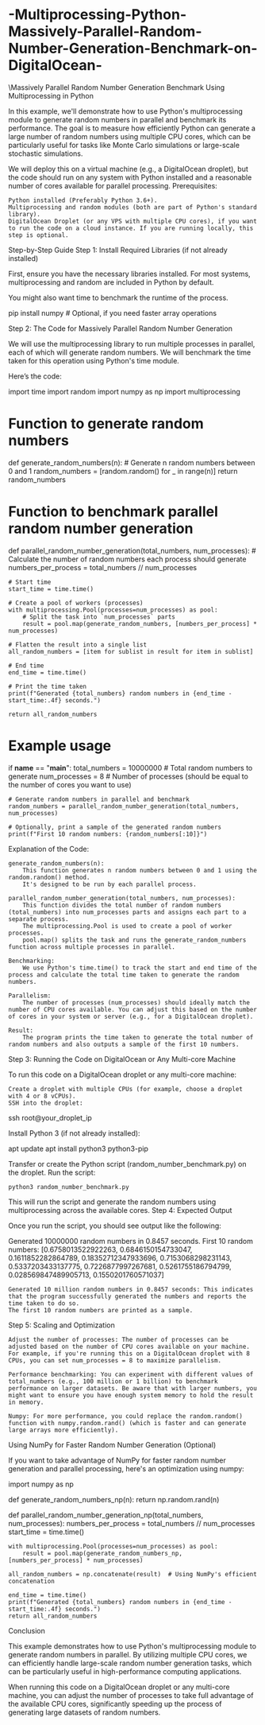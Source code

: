 # -Multiprocessing-Python-Massively-Parallel-Random-Number-Generation-Benchmark-on-DigitalOcean-

\Massively Parallel Random Number Generation Benchmark Using Multiprocessing in Python

In this example, we'll demonstrate how to use Python's multiprocessing module to generate random numbers in parallel and benchmark its performance. The goal is to measure how efficiently Python can generate a large number of random numbers using multiple CPU cores, which can be particularly useful for tasks like Monte Carlo simulations or large-scale stochastic simulations.

We will deploy this on a virtual machine (e.g., a DigitalOcean droplet), but the code should run on any system with Python installed and a reasonable number of cores available for parallel processing.
Prerequisites:

    Python installed (Preferably Python 3.6+).
    Multiprocessing and random modules (both are part of Python's standard library).
    DigitalOcean Droplet (or any VPS with multiple CPU cores), if you want to run the code on a cloud instance. If you are running locally, this step is optional.

Step-by-Step Guide
Step 1: Install Required Libraries (if not already installed)

First, ensure you have the necessary libraries installed. For most systems, multiprocessing and random are included in Python by default.

You might also want time to benchmark the runtime of the process.

pip install numpy  # Optional, if you need faster array operations

Step 2: The Code for Massively Parallel Random Number Generation

We will use the multiprocessing library to run multiple processes in parallel, each of which will generate random numbers. We will benchmark the time taken for this operation using Python's time module.

Here’s the code:

import time
import random
import numpy as np
import multiprocessing

# Function to generate random numbers
def generate_random_numbers(n):
    # Generate n random numbers between 0 and 1
    random_numbers = [random.random() for _ in range(n)]
    return random_numbers

# Function to benchmark parallel random number generation
def parallel_random_number_generation(total_numbers, num_processes):
    # Calculate the number of random numbers each process should generate
    numbers_per_process = total_numbers // num_processes

    # Start time
    start_time = time.time()

    # Create a pool of workers (processes)
    with multiprocessing.Pool(processes=num_processes) as pool:
        # Split the task into `num_processes` parts
        result = pool.map(generate_random_numbers, [numbers_per_process] * num_processes)

    # Flatten the result into a single list
    all_random_numbers = [item for sublist in result for item in sublist]

    # End time
    end_time = time.time()

    # Print the time taken
    print(f"Generated {total_numbers} random numbers in {end_time - start_time:.4f} seconds.")

    return all_random_numbers

# Example usage
if __name__ == "__main__":
    total_numbers = 10000000  # Total random numbers to generate
    num_processes = 8  # Number of processes (should be equal to the number of cores you want to use)

    # Generate random numbers in parallel and benchmark
    random_numbers = parallel_random_number_generation(total_numbers, num_processes)

    # Optionally, print a sample of the generated random numbers
    print(f"First 10 random numbers: {random_numbers[:10]}")

Explanation of the Code:

    generate_random_numbers(n):
        This function generates n random numbers between 0 and 1 using the random.random() method.
        It's designed to be run by each parallel process.

    parallel_random_number_generation(total_numbers, num_processes):
        This function divides the total number of random numbers (total_numbers) into num_processes parts and assigns each part to a separate process.
        The multiprocessing.Pool is used to create a pool of worker processes.
        pool.map() splits the task and runs the generate_random_numbers function across multiple processes in parallel.

    Benchmarking:
        We use Python's time.time() to track the start and end time of the process and calculate the total time taken to generate the random numbers.

    Parallelism:
        The number of processes (num_processes) should ideally match the number of CPU cores available. You can adjust this based on the number of cores in your system or server (e.g., for a DigitalOcean droplet).

    Result:
        The program prints the time taken to generate the total number of random numbers and also outputs a sample of the first 10 numbers.

Step 3: Running the Code on DigitalOcean or Any Multi-core Machine

To run this code on a DigitalOcean droplet or any multi-core machine:

    Create a droplet with multiple CPUs (for example, choose a droplet with 4 or 8 vCPUs).
    SSH into the droplet:

ssh root@your_droplet_ip

Install Python 3 (if not already installed):

apt update
apt install python3 python3-pip

Transfer or create the Python script (random_number_benchmark.py) on the droplet.
Run the script:

    python3 random_number_benchmark.py

This will run the script and generate the random numbers using multiprocessing across the available cores.
Step 4: Expected Output

Once you run the script, you should see output like the following:

Generated 10000000 random numbers in 0.8457 seconds.
First 10 random numbers: [0.6758013522922263, 0.6846150154733047, 0.1611852282864789, 0.18352712347933696, 0.7153068298231143, 0.5337203433137775, 0.7226877997267681, 0.5261755186794799, 0.028569847489905713, 0.1550201760571037]

    Generated 10 million random numbers in 0.8457 seconds: This indicates that the program successfully generated the numbers and reports the time taken to do so.
    The first 10 random numbers are printed as a sample.

Step 5: Scaling and Optimization

    Adjust the number of processes: The number of processes can be adjusted based on the number of CPU cores available on your machine. For example, if you're running this on a DigitalOcean droplet with 8 CPUs, you can set num_processes = 8 to maximize parallelism.

    Performance benchmarking: You can experiment with different values of total_numbers (e.g., 100 million or 1 billion) to benchmark performance on larger datasets. Be aware that with larger numbers, you might want to ensure you have enough system memory to hold the result in memory.

    Numpy: For more performance, you could replace the random.random() function with numpy.random.rand() (which is faster and can generate large arrays more efficiently).

Using NumPy for Faster Random Number Generation (Optional)

If you want to take advantage of NumPy for faster random number generation and parallel processing, here's an optimization using numpy:

import numpy as np

def generate_random_numbers_np(n):
    return np.random.rand(n)

def parallel_random_number_generation_np(total_numbers, num_processes):
    numbers_per_process = total_numbers // num_processes
    start_time = time.time()
    
    with multiprocessing.Pool(processes=num_processes) as pool:
        result = pool.map(generate_random_numbers_np, [numbers_per_process] * num_processes)

    all_random_numbers = np.concatenate(result)  # Using NumPy's efficient concatenation

    end_time = time.time()
    print(f"Generated {total_numbers} random numbers in {end_time - start_time:.4f} seconds.")
    return all_random_numbers

Conclusion

This example demonstrates how to use Python's multiprocessing module to generate random numbers in parallel. By utilizing multiple CPU cores, we can efficiently handle large-scale random number generation tasks, which can be particularly useful in high-performance computing applications.

When running this code on a DigitalOcean droplet or any multi-core machine, you can adjust the number of processes to take full advantage of the available CPU cores, significantly speeding up the process of generating large datasets of random numbers.
